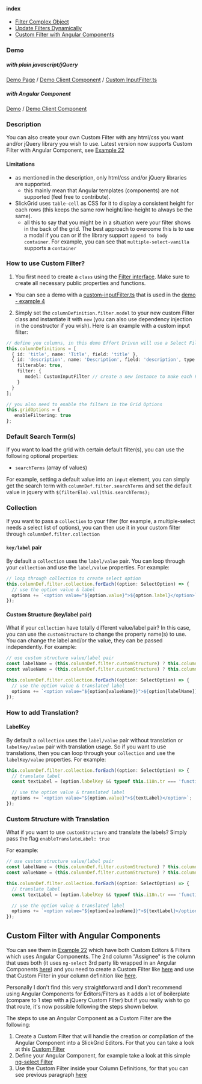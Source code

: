 #### index
- [Filter Complex Object](Input-Filter.md#filter-complex-object)
- [Update Filters Dynamically](Input-Filter.md#update-filters-dynamically)
- [Custom Filter with Angular Components](#custom-filter-with-angular-components)

### Demo
##### with plain javascript/jQuery
[Demo Page](https://ghiscoding.github.io/Angular-Slickgrid/#/clientside) / [Demo Client Component](https://github.com/ghiscoding/angular-slickgrid/blob/master/src/app/examples/grid-clientside.component.ts) / [Custom InputFilter.ts](https://github.com/ghiscoding/angular-slickgrid/blob/master/src/app/examples/custom-inputFilter.ts)

##### with Angular Component
[Demo](https://ghiscoding.github.io/Angular-Slickgrid/#/angular-components) / [Demo Client Component](https://github.com/ghiscoding/angular-slickgrid/blob/master/src/app/examples/grid-angular.component.ts)

### Description
You can also create your own Custom Filter with any html/css you want and/or jQuery library you wish to use. Latest version now supports Custom Filter with Angular Component, see [Example 22](https://ghiscoding.github.io/Angular-Slickgrid/#/angular-components)

#### Limitations
- as mentioned in the description, only html/css and/or jQuery libraries are supported.
  - this mainly mean that Angular templates (components) are not supported (feel free to contribute).
- SlickGrid uses `table-cell` as CSS for it to display a consistent height for each rows (this keeps the same row height/line-height to always be the same).
  - all this to say that you might be in a situation were your filter shows in the back of the grid. The best approach to overcome this is to use a modal if you can or if the library support `append to body container`. For example, you can see that `multiple-select-vanilla` supports a `container`

### How to use Custom Filter?
1. You first need to create a `class` using the [Filter interface](https://github.com/ghiscoding/slickgrid-universal/blob/master/packages/common/src/interfaces/filter.interface.ts). Make sure to create all necessary public properties and functions.
 - You can see a demo with a [custom-inputFilter.ts](https://github.com/ghiscoding/angular-slickgrid/blob/master/src/app/examples/custom-inputFilter.ts) that is used in the [demo - example 4](https://ghiscoding.github.io/Angular-Slickgrid/#/clientside)
2. Simply set the `columnDefinition.filter.model` to your new custom Filter class and instantiate it with `new` (you can also use dependency injection in the constructor if you wish). Here is an example with a custom input filter:
```typescript
// define you columns, in this demo Effort Driven will use a Select Filter
this.columnDefinitions = [
  { id: 'title', name: 'Title', field: 'title' },
  { id: 'description', name: 'Description', field: 'description', type: FieldType.string,
    filterable: true,
    filter: {
       model: CustomInputFilter // create a new instance to make each Filter independent from each other
    }
  }
];

// you also need to enable the filters in the Grid Options
this.gridOptions = {
   enableFiltering: true
};
```

### Default Search Term(s)
If you want to load the grid with certain default filter(s), you can use the following optional properties:
- `searchTerms` (array of values)

For example, setting a default value into an `input` element, you can simply get the search term with `columnDef.filter.searchTerms` and set the default value in jquery with `$(filterElm).val(this.searchTerms);`

### Collection
If you want to pass a `collection` to your filter (for example, a multiple-select needs a select list of options), you can then use it in your custom filter through `columnDef.filter.collection`

#### `key/label` pair
By default a `collection` uses the `label/value` pair. You can loop through your `collection` and use the `label/value` properties. For example:
```typescript
// loop through collection to create select option
this.columnDef.filter.collection.forEach((option: SelectOption) => {
  // use the option value & label
  options += `<option value="${option.value}">${option.label}</option>`;
});
```

#### Custom Structure (key/label pair)
What if your `collection` have totally different value/label pair? In this case, you can use the `customStructure` to change the property name(s) to use. You can change the label and/or the value, they can be passed independently.
For example:
```typescript
// use custom structure value/label pair
const labelName = (this.columnDef.filter.customStructure) ? this.columnDef.filter.customStructure.label : 'label';
const valueName = (this.columnDef.filter.customStructure) ? this.columnDef.filter.customStructure.value : 'value';

this.columnDef.filter.collection.forEach((option: SelectOption) => {
  // use the option value & translated label
  options += `<option value="${option[valueName]}">${option[labelName]}</option>`;
});
```

### How to add Translation?

#### LabelKey
By default a `collection` uses the `label/value` pair without translation or `labelKey/value` pair with translation usage. So if you want to use translations, then you can loop through your `collection` and use the `labelKey/value` properties. For example:
```typescript
this.columnDef.filter.collection.forEach((option: SelectOption) => {
  // translate label
  const textLabel = (option.labelKey && typeof this.i18n.tr === 'function') ? this.i18n.tr(option.labelKey || ' ') : option.labelKey;

  // use the option value & translated label
  options += `<option value="${option.value}">${textLabel}</option>`;
});
```

### Custom Structure with Translation
What if you want to use `customStructure` and translate the labels? Simply pass the flag `enableTranslateLabel: true`

For example:
```typescript
// use custom structure value/label pair
const labelName = (this.columnDef.filter.customStructure) ? this.columnDef.filter.customStructure.label : 'label';
const valueName = (this.columnDef.filter.customStructure) ? this.columnDef.filter.customStructure.value : 'value';

this.columnDef.filter.collection.forEach((option: SelectOption) => {
  // translate label
  const textLabel = (option.labelKey && typeof this.i18n.tr === 'function') ? this.i18n.tr(option[labelName] || ' ') : option[labelName];

  // use the option value & translated label
  options += `<option value="${option[valueName]}">${textLabel}</option>`;
});
```

## Custom Filter with Angular Components
You can see them in [Example 22](https://ghiscoding.github.io/Angular-Slickgrid/#/angular-components) which have both Custom Editors & Filters which uses Angular Components. The 2nd column "Assignee" is the column that uses both (it uses `ng-select` 3rd party lib wrapped in an Angular Components [here](https://github.com/ghiscoding/angular-slickgrid/blob/master/src/app/examples/filter-ng-select.component.ts)) and you need to create a Custom Filter like [here](https://github.com/ghiscoding/angular-slickgrid/blob/master/src/app/examples/custom-angularComponentFilter.ts) and use that Custom Filter in your column definition like [here](https://github.com/ghiscoding/angular-slickgrid/blob/master/src/app/examples/grid-angular.component.ts#L109).

Personally I don't find this very straightforward and I don't recommend using Angular Components for Editors/Filters as it adds a lot of boilerplate (compare to 1 step with a jQuery Custom Filter) but if you really wish to go that route, it's now possible following the steps shown below.

The steps to use an Angular Component as a Custom Filter are the following:
1. Create a Custom Filter that will handle the creation or compilation of the Angular Component into a SlickGrid Editors. For that you can take a look at this [Custom Filter](https://github.com/ghiscoding/angular-slickgrid/blob/master/src/app/examples/custom-angularComponentFilter.ts)
2. Define your Angular Component, for example take a look at this simple [ng-select Filter](https://github.com/ghiscoding/angular-slickgrid/blob/master/src/app/examples/filter-ng-select.component.ts)
3. Use the Custom Filter inside your Column Definitions, for that you can see previous paragraph [here](#how-to-use-custom-filter)